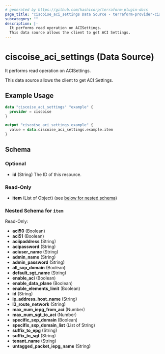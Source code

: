 ```yaml
---
# generated by https://github.com/hashicorp/terraform-plugin-docs
page_title: "ciscoise_aci_settings Data Source - terraform-provider-ciscoise"
subcategory: ""
description: |-
  It performs read operation on ACISettings.
  This data source allows the client to get ACI Settings.
---
```


# ciscoise_aci_settings (Data Source)

It performs read operation on ACISettings.

This data source allows the client to get ACI Settings.

## Example Usage

```terraform
data "ciscoise_aci_settings" "example" {
  provider = ciscoise
}

output "ciscoise_aci_settings_example" {
  value = data.ciscoise_aci_settings.example.item
}
```

<!-- schema generated by tfplugindocs -->
## Schema

### Optional

- **id** (String) The ID of this resource.

### Read-Only

- **item** (List of Object) (see [below for nested schema](#nestedatt--item))

<a id="nestedatt--item"></a>
### Nested Schema for `item`

Read-Only:

- **aci50** (Boolean)
- **aci51** (Boolean)
- **aciipaddress** (String)
- **acipassword** (String)
- **aciuser_name** (String)
- **admin_name** (String)
- **admin_password** (String)
- **all_sxp_domain** (Boolean)
- **default_sgt_name** (String)
- **enable_aci** (Boolean)
- **enable_data_plane** (Boolean)
- **enable_elements_limit** (Boolean)
- **id** (String)
- **ip_address_host_name** (String)
- **l3_route_network** (String)
- **max_num_iepg_from_aci** (Number)
- **max_num_sgt_to_aci** (Number)
- **specific_sxp_domain** (Boolean)
- **specifix_sxp_domain_list** (List of String)
- **suffix_to_epg** (String)
- **suffix_to_sgt** (String)
- **tenant_name** (String)
- **untagged_packet_iepg_name** (String)


